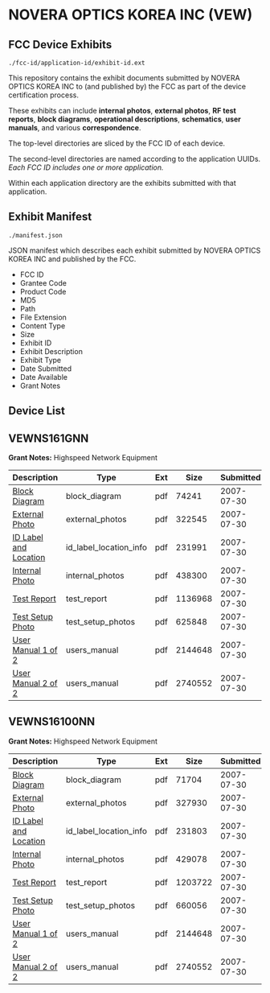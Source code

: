 # NOVERA OPTICS KOREA INC (VEW)
## FCC Device Exhibits

```
./fcc-id/application-id/exhibit-id.ext
```

This repository contains the exhibit documents submitted by NOVERA OPTICS KOREA INC to (and published by) the FCC as part of the device certification process.

These exhibits can include **internal photos**, **external photos**, **RF test reports**, **block diagrams**, **operational descriptions**, **schematics**, **user manuals**, and various **correspondence**.

The top-level directories are sliced by the FCC ID of each device.

The second-level directories are named according to the application UUIDs. *Each FCC ID includes one or more application.*

Within each application directory are the exhibits submitted with that application. 

## Exhibit Manifest

```
./manifest.json
```

JSON manifest which describes each exhibit submitted by NOVERA OPTICS KOREA INC and published by the FCC.

- FCC ID
- Grantee Code
- Product Code
- MD5
- Path
- File Extension
- Content Type
- Size
- Exhibit ID
- Exhibit Description
- Exhibit Type
- Date Submitted
- Date Available
- Grant Notes

## Device List
## VEWNS161GNN
**Grant Notes:** Highspeed Network Equipment

| Description | Type | Ext | Size | Submitted | Available |
| ----------- | ---- | --- | ---- | --------- | --------- |
| [Block Diagram](VEWNS161GNN/9826c7b1b6901c1819bca731118f1cf2/823163.pdf) | block_diagram | pdf | 74241 | 2007-07-30 | 2007-07-30 |
| [External Photo](VEWNS161GNN/9826c7b1b6901c1819bca731118f1cf2/823162.pdf) | external_photos | pdf | 322545 | 2007-07-30 | 2007-07-30 |
| [ID Label and Location](VEWNS161GNN/9826c7b1b6901c1819bca731118f1cf2/823161.pdf) | id_label_location_info | pdf | 231991 | 2007-07-30 | 2007-07-30 |
| [Internal Photo](VEWNS161GNN/9826c7b1b6901c1819bca731118f1cf2/823160.pdf) | internal_photos | pdf | 438300 | 2007-07-30 | 2007-07-30 |
| [Test Report](VEWNS161GNN/9826c7b1b6901c1819bca731118f1cf2/823159.pdf) | test_report | pdf | 1136968 | 2007-07-30 | 2007-07-30 |
| [Test Setup Photo](VEWNS161GNN/9826c7b1b6901c1819bca731118f1cf2/823158.pdf) | test_setup_photos | pdf | 625848 | 2007-07-30 | 2007-07-30 |
| [User Manual 1 of 2](VEWNS161GNN/9826c7b1b6901c1819bca731118f1cf2/823156.pdf) | users_manual | pdf | 2144648 | 2007-07-30 | 2007-07-30 |
| [User Manual 2 of 2](VEWNS161GNN/9826c7b1b6901c1819bca731118f1cf2/823157.pdf) | users_manual | pdf | 2740552 | 2007-07-30 | 2007-07-30 |
## VEWNS16100NN
**Grant Notes:** Highspeed Network Equipment

| Description | Type | Ext | Size | Submitted | Available |
| ----------- | ---- | --- | ---- | --------- | --------- |
| [Block Diagram](VEWNS16100NN/e64486b23787ec510f49e081e1493036/823183.pdf) | block_diagram | pdf | 71704 | 2007-07-30 | 2007-07-30 |
| [External Photo](VEWNS16100NN/e64486b23787ec510f49e081e1493036/823182.pdf) | external_photos | pdf | 327930 | 2007-07-30 | 2007-07-30 |
| [ID Label and Location](VEWNS16100NN/e64486b23787ec510f49e081e1493036/823181.pdf) | id_label_location_info | pdf | 231803 | 2007-07-30 | 2007-07-30 |
| [Internal Photo](VEWNS16100NN/e64486b23787ec510f49e081e1493036/823180.pdf) | internal_photos | pdf | 429078 | 2007-07-30 | 2007-07-30 |
| [Test Report](VEWNS16100NN/e64486b23787ec510f49e081e1493036/823179.pdf) | test_report | pdf | 1203722 | 2007-07-30 | 2007-07-30 |
| [Test Setup Photo](VEWNS16100NN/e64486b23787ec510f49e081e1493036/823178.pdf) | test_setup_photos | pdf | 660056 | 2007-07-30 | 2007-07-30 |
| [User Manual 1 of 2](VEWNS16100NN/e64486b23787ec510f49e081e1493036/823156.pdf) | users_manual | pdf | 2144648 | 2007-07-30 | 2007-07-30 |
| [User Manual 2 of 2](VEWNS16100NN/e64486b23787ec510f49e081e1493036/823157.pdf) | users_manual | pdf | 2740552 | 2007-07-30 | 2007-07-30 |
